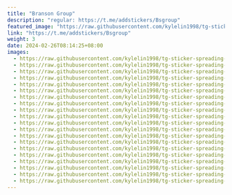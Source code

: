 ```yaml
---
title: "Branson Group"
description: "regular: https://t.me/addstickers/Bsgroup"
featured_image: "https://raw.githubusercontent.com/kylelin1998/tg-sticker-spreading-worldwide-images/main/img/6480c400-325a-4fd4-8650-9590f07a1f37.jpg"
link: "https://t.me/addstickers/Bsgroup"
weight: 3
date: 2024-02-26T08:14:25+08:00
images:
  - https://raw.githubusercontent.com/kylelin1998/tg-sticker-spreading-worldwide-images/main/img/6480c400-325a-4fd4-8650-9590f07a1f37.jpg
  - https://raw.githubusercontent.com/kylelin1998/tg-sticker-spreading-worldwide-images/main/img/be2670dd-742c-4a6f-8a97-1dcd27ba653c.jpg
  - https://raw.githubusercontent.com/kylelin1998/tg-sticker-spreading-worldwide-images/main/img/a98ffbab-f415-40a8-a931-ccdf95b3561f.jpg
  - https://raw.githubusercontent.com/kylelin1998/tg-sticker-spreading-worldwide-images/main/img/d92d4187-a8be-427e-b9f6-823724a16253.jpg
  - https://raw.githubusercontent.com/kylelin1998/tg-sticker-spreading-worldwide-images/main/img/140090e6-3d2c-48a1-afd3-ec98b5dd9f1e.jpg
  - https://raw.githubusercontent.com/kylelin1998/tg-sticker-spreading-worldwide-images/main/img/566dc105-2842-440c-b839-88d1e878e342.jpg
  - https://raw.githubusercontent.com/kylelin1998/tg-sticker-spreading-worldwide-images/main/img/4a10b495-edea-46f5-8b94-cfbcfd844116.jpg
  - https://raw.githubusercontent.com/kylelin1998/tg-sticker-spreading-worldwide-images/main/img/e9d11233-8b54-44ce-82e6-52505a673dde.jpg
  - https://raw.githubusercontent.com/kylelin1998/tg-sticker-spreading-worldwide-images/main/img/f3c7d0b7-e4a8-43b9-8a9f-b3d4f21d14ce.jpg
  - https://raw.githubusercontent.com/kylelin1998/tg-sticker-spreading-worldwide-images/main/img/f77492fd-5088-402e-9bb3-83471705a908.jpg
  - https://raw.githubusercontent.com/kylelin1998/tg-sticker-spreading-worldwide-images/main/img/18bb1703-3e3d-4396-be09-cfe40698a36c.jpg
  - https://raw.githubusercontent.com/kylelin1998/tg-sticker-spreading-worldwide-images/main/img/8e78c221-d810-4bd1-af19-de4b1357c93b.jpg
  - https://raw.githubusercontent.com/kylelin1998/tg-sticker-spreading-worldwide-images/main/img/7c95318f-8f63-45b0-af68-3d6b6874642a.jpg
  - https://raw.githubusercontent.com/kylelin1998/tg-sticker-spreading-worldwide-images/main/img/a8ea7fc5-91bd-435e-b643-f203104736c0.jpg
  - https://raw.githubusercontent.com/kylelin1998/tg-sticker-spreading-worldwide-images/main/img/61958240-371a-435c-afea-5d689747aa97.jpg
  - https://raw.githubusercontent.com/kylelin1998/tg-sticker-spreading-worldwide-images/main/img/850de408-d514-4475-be00-86217787c8d1.jpg
  - https://raw.githubusercontent.com/kylelin1998/tg-sticker-spreading-worldwide-images/main/img/6ccce57d-d021-4d33-924e-405476acfec2.jpg
  - https://raw.githubusercontent.com/kylelin1998/tg-sticker-spreading-worldwide-images/main/img/27d552e8-8700-49b3-9d9d-4029de15f6c9.jpg
  - https://raw.githubusercontent.com/kylelin1998/tg-sticker-spreading-worldwide-images/main/img/c1559d31-1793-4a16-a2d0-827ba8261865.jpg
  - https://raw.githubusercontent.com/kylelin1998/tg-sticker-spreading-worldwide-images/main/img/0cbead20-562b-44f6-808e-ebe4d99bb0ad.jpg
---
```

